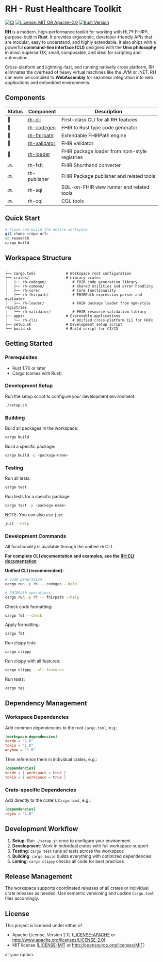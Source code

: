 # RH - Rust Healthcare Toolkit

[![CI](https://github.com/reason-healthcare/rh/workflows/CI/badge.svg)](https://github.com/reason-healthcare/rh/actions)
[![License: MIT OR Apache-2.0](https://img.shields.io/badge/license-MIT%20OR%20Apache--2.0-blue.svg)](LICENSE-MIT)
[![Rust Version](https://img.shields.io/badge/rust-1.70%2B-orange.svg)](https://www.rust-lang.org)


**RH** is a modern, high-performance toolkit for working with HL7® FHIR®, purpose-built in **Rust**. It provides ergonomic, developer-friendly APIs that are modular, easy to understand, and highly extendable. It also ships with a powerful **command-line interface (CLI)** designed with the **Unix philosophy** in mind: superior UX, small, composable, and ideal for scripting and automation.

Cross-platform and lightning-fast, and running nativelly cross platform, RH eliminates the overhead of heavy virtual machines like the JVM or .NET. RH can even be compiled to **WebAssembly** for seamless integration into web applications and embedded environments.

## Components

| Status | Component | Description |
|--------|-----------|-------------|
| 🚀 | [rh-cli](apps/rh-cli/README.md) | First-class CLI for all RH features |
| 🚀 | [rh-codegen](crates/rh-codegen/README.md)  | FHIR to Rust type code generator |
| 🚀 | [rh-fhirpath](crates/rh-fhirpath/README.md) | Extendable FHIRPath engine |
| 🚀 | [rh-validator](crates/rh-validator/README.md)  | FHIR validator |
| 🚀 | [rh-loader](crates/rh-loader/README.md)  | FHIR package loader from npm-style registries |
| 🔜 | rh-fsh  | FHIR Shorthand converter |
| 🔜 | rh-publisher  | FHIR Package publisher and related tools |
| 🔜 | rh-sql  | SQL-on-FHIR view runner and related tools |
| 🔜 | rh-cql  | CQL tools |

## Quick Start

```bash
# Clone and build the entire workspace
git clone <repo-url>
cd research
cargo build
```


## Workspace Structure

```
.
├── Cargo.toml              # Workspace root configuration
├── crates/                 # Library crates
│   ├── rh-codegen/            # FHIR code generation library
│   ├── rh-common/             # Shared utilities and error handling
│   ├── rh-core/               # Core functionality
│   ├── rh-fhirpath/           # FHIRPath expression parser and evaluator
│   ├── rh-loader/             # FHIR package loader from npm-style registries
│   └── rh-validator/          # FHIR resource validation library
├── apps/                   # Executable applications
│   └── rh-cli/                # Unified cross-platform CLI for FHIR
├── setup.sh                # Development setup script
└── build.sh                # Build script for CI/CD
```

## Getting Started

### Prerequisites

- Rust 1.70 or later
- Cargo (comes with Rust)

### Development Setup

Run the setup script to configure your development environment:

```bash
./setup.sh
```

### Building

Build all packages in the workspace:

```bash
cargo build
```

Build a specific package:

```bash
cargo build -p <package-name>
```

### Testing

Run all tests:

```bash
cargo test
```

Run tests for a specific package:

```bash
cargo test -p <package-name>
```

NOTE: You can also use `just`
```bash
just --help
```

### Development Commands

All functionality is available through the unified `rh` CLI.

**For complete CLI documentation and examples, see the [RH CLI documentation](apps/rh-cli/README.md)**

**Unified CLI (recommended):**
```bash
# Code generation
cargo run -p rh -- codegen --help

# FHIRPath operations
cargo run -p rh -- fhirpath --help
```

Check code formatting:

```bash
cargo fmt --check
```

Apply formatting:

```bash
cargo fmt
```

Run clippy lints:

```bash
cargo clippy
```

Run clippy with all features:

```bash
cargo clippy --all-features
```

Run tests:

```bash
cargo tes
```

## Dependency Management

### Workspace Dependencies

Add common dependencies to the root `Cargo.toml`, e.g.:

```toml
[workspace.dependencies]
serde = "1.0"
tokio = "1.0"
anyhow = "1.0"
```

Then reference them in individual crates, e.g.:

```toml
[dependencies]
serde = { workspace = true }
tokio = { workspace = true }
```

### Crate-specific Dependencies

Add directly to the crate's `Cargo.toml`, e.g.:

```toml
[dependencies]
regex = "1.0"
```

## Development Workflow

1. **Setup**: Run `./setup.sh` once to configure your environment
2. **Development**: Work in individual crates with full workspace support
3. **Testing**: `cargo test` runs all tests across the workspace
4. **Building**: `cargo build` builds everything with optimized dependencies
5. **Linting**: `cargo clippy` checks all code for best practices

## Release Management

The workspace supports coordinated releases of all crates or individual crate releases as needed. Use semantic versioning and update `Cargo.toml` files accordingly.

## License

This project is licensed under either of

- Apache License, Version 2.0, ([LICENSE-APACHE](LICENSE-APACHE) or http://www.apache.org/licenses/LICENSE-2.0)
- MIT license ([LICENSE-MIT](LICENSE-MIT) or http://opensource.org/licenses/MIT)

at your option.
